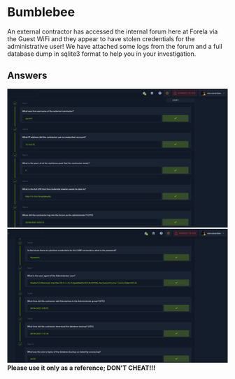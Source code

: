 # Bumblebee

An external contractor has accessed the internal forum here at Forela via the Guest WiFi and they appear to have stolen credentials for the administrative user! We have attached some logs from the forum and a full database dump in sqlite3 format to help you in your investigation.

## Answers

<img src="./assets/images/Capture1.PNG">
<img src="./assets/images/Capture2.PNG">
<b>Please use it only as a reference; DON'T CHEAT!!!</b>
